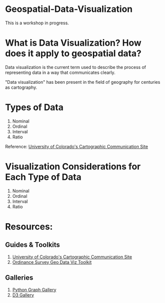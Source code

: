 # Geospatial-Data-Visualization
This is a workshop in progress.  

# What is Data Visualization?  How does it apply to geospatial data?
Data visualization is the current term used to describe the process of representing data in a way that communicates clearly.

"Data visualization" has been present in the field of geography for centuries as cartography.

# Types of Data

1. Nominal
1. Ordinal
1. Interval
1. Ratio

Reference: [University of Colorado's Cartographic Communication Site](https://www.colorado.edu/geography/gcraft/notes/cartocom/cartocom_f.html)

# Visualization Considerations for Each Type of Data

1. Nominal
1. Ordinal
1. Interval
1. Ratio


# Resources:

## Guides & Toolkits

1. [University of Colorado's Cartographic Communication Site](https://www.colorado.edu/geography/gcraft/notes/cartocom/cartocom_f.html)
1. [Ordinance Survey Geo Data Viz Toolkit](https://github.com/OrdnanceSurvey/GeoDataViz-Toolkit)

## Galleries

1. [Python Graph Gallery](https://python-graph-gallery.com/)
1. [D3 Gallery](https://github.com/d3/d3/wiki/Gallery)
